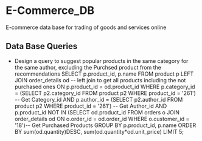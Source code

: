 # E-Commerce_DB
E-commerce data base for trading of goods and services online

## Data Base Queries
- Design a query to suggest popular products in the same category for the same author, excluding the Purchsed product from the recommendations
  SELECT p.product_id,
       p.name
FROM product p
LEFT JOIN order_details od -- left join to get all products including the not purchased ones
ON p.product_id = od.product_id
WHERE p.category_id =
    (SELECT p2.category_id
     FROM product p2
     WHERE product_id = '261') -- Get Category_id
AND p.author_id =
    (SELECT p2.author_id
     FROM product p2
     WHERE product_id = '261') -- Get Author_id
AND p.product_id NOT IN
    (SELECT od.product_id
     FROM orders o
     JOIN order_details od ON o.order_id = od.order_id
     WHERE o.customer_id = '18')-- Get Purchased Products
GROUP BY p.product_id,
         p.name
ORDER BY sum(od.quantity)DESC, sum(od.quantity*od.unit_price)
LIMIT 5;
